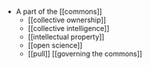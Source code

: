 - A part of the [[commons]]
    - [[collective ownership]]
    - [[collective intelligence]]
    - [[intellectual property]]
    - [[open science]]
    - [[pull]] [[governing the commons]]